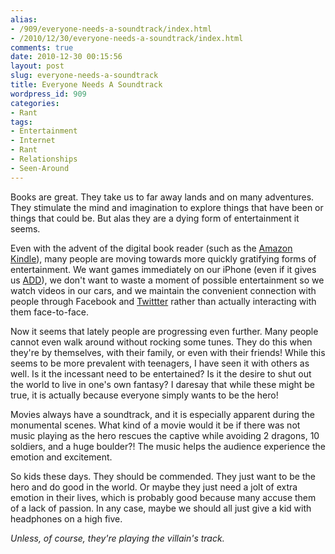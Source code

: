 ```yaml
---
alias:
- /909/everyone-needs-a-soundtrack/index.html
- /2010/12/30/everyone-needs-a-soundtrack/index.html
comments: true
date: 2010-12-30 00:15:56
layout: post
slug: everyone-needs-a-soundtrack
title: Everyone Needs A Soundtrack
wordpress_id: 909
categories:
- Rant
tags:
- Entertainment
- Internet
- Rant
- Relationships
- Seen-Around
---
```


Books are great.  They take us to far away lands and on many adventures.  They stimulate the mind and imagination to explore things that have been or things that could be.  But alas they are a dying form of entertainment it seems.  

Even with the advent of the digital book reader (such as the [Amazon Kindle](http://www.amazon.com/Kindle-Wireless-Reader-3G-Wifi-Graphite/dp/B002FQJT3Q/?tag=gtww-20)), many people are moving towards more quickly gratifying forms of entertainment.  We want games immediately on our iPhone (even if it gives us [ADD](http://www.goingthewongway.com/710/iphone-attention-deficit/)), we don't want to waste a moment of possible entertainment so we watch videos in our cars, and we maintain the convenient connection with people through Facebook and [Twittter](http://www.goingthewongway.com/83/tweedle-dee-twitter-dumb/) rather than actually interacting with them face-to-face.

Now it seems that lately people are progressing even further.  Many people cannot even walk around without rocking some tunes.  They do this when they're by themselves, with their family, or even with their friends!  While this seems to be more prevalent with teenagers, I have seen it with others as well.  Is it the incessant need to be entertained?  Is it the desire to shut out the world to live in one's own fantasy?  I daresay that while these might be true, it is actually because everyone simply wants to be the hero!  

Movies always have a soundtrack, and it is especially apparent during the monumental scenes.  What kind of a movie would it be if there was not music playing as the hero rescues the captive while avoiding 2 dragons, 10 soldiers, and a huge boulder?!  The music helps the audience experience the emotion and excitement.  

So kids these days.  They should be commended.  They just want to be the hero and do good in the world.  Or maybe they just need a jolt of extra emotion in their lives, which is probably good because many accuse them of a lack of passion.  In any case, maybe we should all just give a kid with headphones on a high five.

_Unless, of course, they're playing the villain's track._
